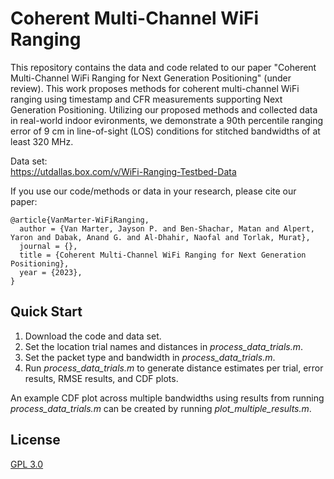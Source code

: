 # Coherent Multi-Channel WiFi Ranging

This repository contains the data and code related to our paper "Coherent Multi-Channel WiFi Ranging for Next Generation Positioning" (under review). This work proposes methods for coherent multi-channel WiFi ranging using timestamp and CFR measurements supporting Next Generation Positioning. Utilizing our proposed methods and collected data in real-world indoor evironments, we demonstrate a 90th percentile ranging error of 9 cm in line-of-sight (LOS) conditions for stitched bandwidths of at least 320 MHz.

Data set:  
https://utdallas.box.com/v/WiFi-Ranging-Testbed-Data

If you use our code/methods or data in your research, please cite our paper:  
```
@article{VanMarter-WiFiRanging,
  author = {Van Marter, Jayson P. and Ben-Shachar, Matan and Alpert, Yaron and Dabak, Anand G. and Al-Dhahir, Naofal and Torlak, Murat},
  journal = {}, 
  title = {Coherent Multi-Channel WiFi Ranging for Next Generation Positioning}, 
  year = {2023},
}
```

## Quick Start

1. Download the code and data set.
2. Set the location trial names and distances in _process_data_trials.m_.
3. Set the packet type and bandwidth in _process_data_trials.m_.
4. Run _process_data_trials.m_ to generate distance estimates per trial, error results, RMSE results, and CDF plots.

An example CDF plot across multiple bandwidths using results from running _process_data_trials.m_ can be created by running _plot_multiple_results.m_.

## License
[GPL 3.0](https://choosealicense.com/licenses/gpl-3.0/)
